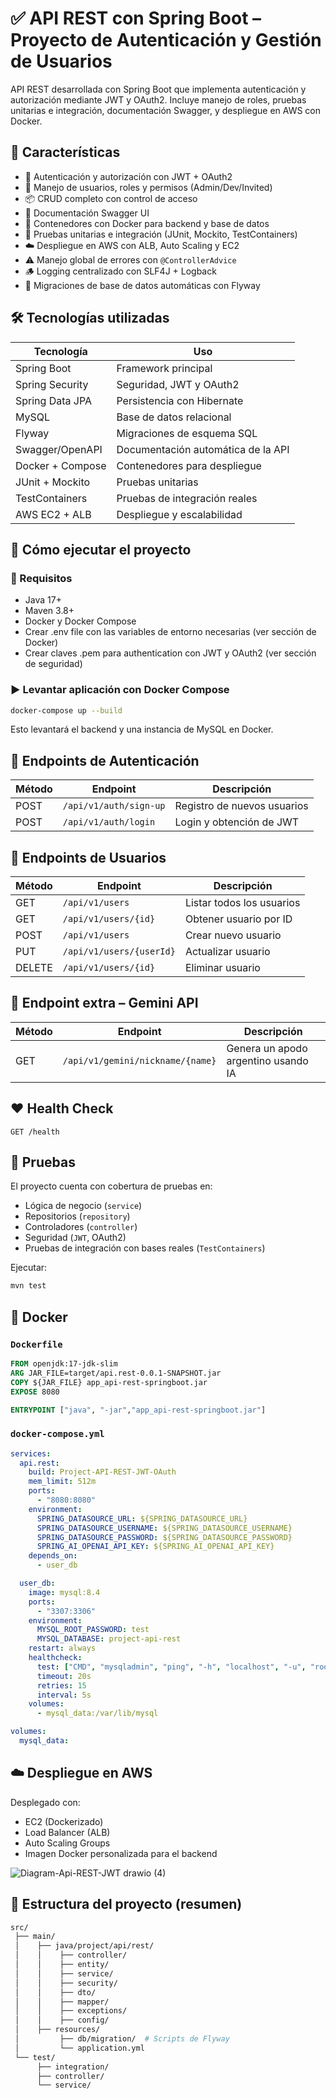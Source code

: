 
# ✅ API REST con Spring Boot – Proyecto de Autenticación y Gestión de Usuarios

API REST desarrollada con Spring Boot que implementa autenticación y autorización mediante JWT y OAuth2. Incluye manejo de roles, pruebas unitarias e integración, documentación Swagger, y despliegue en AWS con Docker.


## 📌 Características

- 🔐 Autenticación y autorización con JWT + OAuth2
- 👥 Manejo de usuarios, roles y permisos (Admin/Dev/Invited)
- 📦 CRUD completo con control de acceso
- 📄 Documentación Swagger UI
- 🐳 Contenedores con Docker para backend y base de datos
- 🧪 Pruebas unitarias e integración (JUnit, Mockito, TestContainers)
- ☁️ Despliegue en AWS con ALB, Auto Scaling y EC2
- ⚠️ Manejo global de errores con `@ControllerAdvice`
- 🪵 Logging centralizado con SLF4J + Logback
- 🧬 Migraciones de base de datos automáticas con Flyway



## 🛠️ Tecnologías utilizadas

| Tecnología        | Uso                              |
|------------------|----------------------------------|
| Spring Boot       | Framework principal               |
| Spring Security   | Seguridad, JWT y OAuth2           |
| Spring Data JPA   | Persistencia con Hibernate        |
| MySQL             | Base de datos relacional          |
| Flyway            | Migraciones de esquema SQL        |
| Swagger/OpenAPI   | Documentación automática de la API|
| Docker + Compose  | Contenedores para despliegue      |
| JUnit + Mockito   | Pruebas unitarias                 |
| TestContainers    | Pruebas de integración reales     |
| AWS EC2 + ALB     | Despliegue y escalabilidad        |



## 🚀 Cómo ejecutar el proyecto

### 🔧 Requisitos

- Java 17+
- Maven 3.8+
- Docker y Docker Compose
- Crear .env file con las variables de entorno necesarias (ver sección de Docker)
- Crear claves .pem para authentication con JWT y OAuth2 (ver sección de seguridad)

### ▶️ Levantar aplicación con Docker Compose

```bash
docker-compose up --build
```

Esto levantará el backend y una instancia de MySQL en Docker.



## 🔐 Endpoints de Autenticación

| Método | Endpoint              | Descripción                  |
|--------|------------------------|------------------------------|
| POST   | `/api/v1/auth/sign-up`| Registro de nuevos usuarios |
| POST   | `/api/v1/auth/login`  | Login y obtención de JWT    |



## 👤 Endpoints de Usuarios

| Método | Endpoint                  | Descripción            |
|--------|----------------------------|------------------------|
| GET    | `/api/v1/users`            | Listar todos los usuarios |
| GET    | `/api/v1/users/{id}`       | Obtener usuario por ID |
| POST   | `/api/v1/users`            | Crear nuevo usuario    |
| PUT    | `/api/v1/users/{userId}`   | Actualizar usuario     |
| DELETE | `/api/v1/users/{id}`       | Eliminar usuario       |



## 🤖 Endpoint extra – Gemini API

| Método | Endpoint                            | Descripción                     |
|--------|--------------------------------------|---------------------------------|
| GET    | `/api/v1/gemini/nickname/{name}`     | Genera un apodo argentino usando IA |



## ❤️ Health Check

```http
GET /health
```



## 🧪 Pruebas

El proyecto cuenta con cobertura de pruebas en:

- Lógica de negocio (`service`)
- Repositorios (`repository`)
- Controladores (`controller`)
- Seguridad (`JWT`, OAuth2)
- Pruebas de integración con bases reales (`TestContainers`)

Ejecutar:

```bash
mvn test
```



## 🐳 Docker

### `Dockerfile`

```dockerfile
FROM openjdk:17-jdk-slim
ARG JAR_FILE=target/api.rest-0.0.1-SNAPSHOT.jar
COPY ${JAR_FILE} app_api-rest-springboot.jar
EXPOSE 8080

ENTRYPOINT ["java", "-jar","app_api-rest-springboot.jar"]
```

### `docker-compose.yml`

```yaml
services:
  api.rest:
    build: Project-API-REST-JWT-OAuth
    mem_limit: 512m
    ports:
      - "8080:8080"
    environment:
      SPRING_DATASOURCE_URL: ${SPRING_DATASOURCE_URL}
      SPRING_DATASOURCE_USERNAME: ${SPRING_DATASOURCE_USERNAME}
      SPRING_DATASOURCE_PASSWORD: ${SPRING_DATASOURCE_PASSWORD}
      SPRING_AI_OPENAI_API_KEY: ${SPRING_AI_OPENAI_API_KEY}
    depends_on:
      - user_db

  user_db:
    image: mysql:8.4
    ports:
      - "3307:3306"
    environment:
      MYSQL_ROOT_PASSWORD: test
      MYSQL_DATABASE: project-api-rest
    restart: always
    healthcheck:
      test: ["CMD", "mysqladmin", "ping", "-h", "localhost", "-u", "root", "-ptest"]
      timeout: 20s
      retries: 15
      interval: 5s
    volumes:
      - mysql_data:/var/lib/mysql

volumes:
  mysql_data:


```



## ☁️ Despliegue en AWS

Desplegado con:

- EC2 (Dockerizado)
- Load Balancer (ALB)
- Auto Scaling Groups
- Imagen Docker personalizada para el backend



![Diagram-Api-REST-JWT drawio (4)](https://github.com/user-attachments/assets/bc200f4e-f4e7-463c-bb18-e1a87be93fd9)




## 📂 Estructura del proyecto (resumen)

```bash
src/
 ├── main/
 │    ├── java/project/api/rest/
 │    │    ├── controller/
 │    │    ├── entity/
 │    │    ├── service/
 │    │    ├── security/
 │    │    ├── dto/
 │    │    ├── mapper/
 │    │    ├── exceptions/
 │    │    ├── config/
 │    ├── resources/
 │         ├── db/migration/  # Scripts de Flyway
 │         └── application.yml
 └── test/
      ├── integration/
      ├── controller/
      └── service/
```

